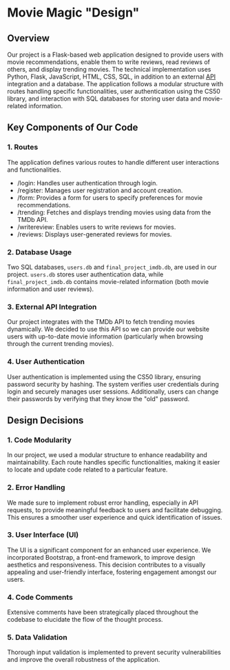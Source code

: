 # Movie Magic "Design"

## Overview
Our project is a Flask-based web application designed to provide users with movie recommendations, enable them to write reviews, read reviews of others, and display trending movies. The technical implementation uses Python, Flask, JavaScript, HTML, CSS, SQL, in addition to an external [API](https://www.themoviedb.org/?language=en-US) integration and a database. The application follows a modular structure with routes handling specific functionalities, user authentication using the CS50 library, and interaction with SQL databases for storing user data and movie-related information.

## Key Components of Our Code

### 1. Routes
The application defines various routes to handle different user interactions and functionalities.

- /login: Handles user authentication through login.
- /register: Manages user registration and account creation.
- /form: Provides a form for users to specify preferences for movie recommendations.
- /trending: Fetches and displays trending movies using data from the TMDb API.
- /writereview: Enables users to write reviews for movies.
- /reviews: Displays user-generated reviews for movies.

### 2. Database Usage
Two SQL databases, `users.db` and `final_project_imdb.db`, are used in our project. `users.db` stores user authentication data, while `final_project_imdb.db` contains movie-related information (both movie information and user reviews).

### 3. External API Integration
Our project integrates with the TMDb API to fetch trending movies dynamically. We decided to use this API so we can provide our website users with up-to-date movie information (particularly when browsing through the current trending movies).

### 4. User Authentication
User authentication is implemented using the CS50 library, ensuring password security by hashing. The system verifies user credentials during login and securely manages user sessions. Additionally, users can change their passwords by verifying that they know the "old" password.

## Design Decisions

### 1. Code Modularity
In our project, we used a modular structure to enhance readability and maintainability. Each route handles specific functionalities, making it easier to locate and update code related to a particular feature.

### 2. Error Handling
We made sure to implement robust error handling, especially in API requests, to provide meaningful feedback to users and facilitate debugging. This ensures a smoother user experience and quick identification of issues.

### 3. User Interface (UI)
The UI is a significant component for an enhanced user experience. We incorporated Bootstrap, a front-end framework, to improve design aesthetics and responsiveness. This decision contributes to a visually appealing and user-friendly interface, fostering engagement amongst our users.

### 4. Code Comments
Extensive comments have been strategically placed throughout the codebase to elucidate the flow of the thought process. 

### 5. Data Validation
Thorough input validation is implemented to prevent security vulnerabilities and improve the overall robustness of the application.